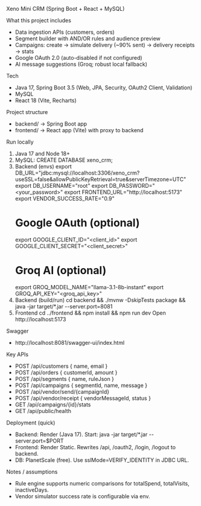 Xeno Mini CRM (Spring Boot + React + MySQL)

What this project includes
- Data ingestion APIs (customers, orders)
- Segment builder with AND/OR rules and audience preview
- Campaigns: create → simulate delivery (~90% sent) → delivery receipts → stats
- Google OAuth 2.0 (auto-disabled if not configured)
- AI message suggestions (Groq; robust local fallback)

Tech
- Java 17, Spring Boot 3.5 (Web, JPA, Security, OAuth2 Client, Validation)
- MySQL
- React 18 (Vite, Recharts)

Project structure
- backend/  → Spring Boot app
- frontend/ → React app (Vite) with proxy to backend

Run locally
1) Java 17 and Node 18+
2) MySQL: CREATE DATABASE xeno_crm;
3) Backend (envs)
   export DB_URL="jdbc:mysql://localhost:3306/xeno_crm?useSSL=false&allowPublicKeyRetrieval=true&serverTimezone=UTC"
   export DB_USERNAME="root"
   export DB_PASSWORD="<your_password>"
   export FRONTEND_URL="http://localhost:5173"
   export VENDOR_SUCCESS_RATE="0.9"
   # Google OAuth (optional)
   export GOOGLE_CLIENT_ID="<client_id>"
   export GOOGLE_CLIENT_SECRET="<client_secret>"
   # Groq AI (optional)
   export GROQ_MODEL_NAME="llama-3.1-8b-instant"
   export GROQ_API_KEY="<groq_api_key>"
4) Backend (build/run)
   cd backend && ./mvnw -DskipTests package && java -jar target/*.jar --server.port=8081
5) Frontend
   cd ../frontend && npm install && npm run dev
   Open http://localhost:5173

Swagger
- http://localhost:8081/swagger-ui/index.html

Key APIs
- POST /api/customers { name, email }
- POST /api/orders { customerId, amount }
- POST /api/segments { name, ruleJson }
- POST /api/campaigns { segmentId, name, message }
- POST /api/vendor/send/{campaignId}
- POST /api/vendor/receipt { vendorMessageId, status }
- GET  /api/campaigns/{id}/stats
- GET  /api/public/health

Deployment (quick)
- Backend: Render (Java 17). Start: java -jar target/*.jar --server.port=$PORT
- Frontend: Render Static. Rewrites /api, /oauth2, /login, /logout to backend.
- DB: PlanetScale (free). Use sslMode=VERIFY_IDENTITY in JDBC URL.

Notes / assumptions
- Rule engine supports numeric comparisons for totalSpend, totalVisits, inactiveDays.
- Vendor simulator success rate is configurable via env.
